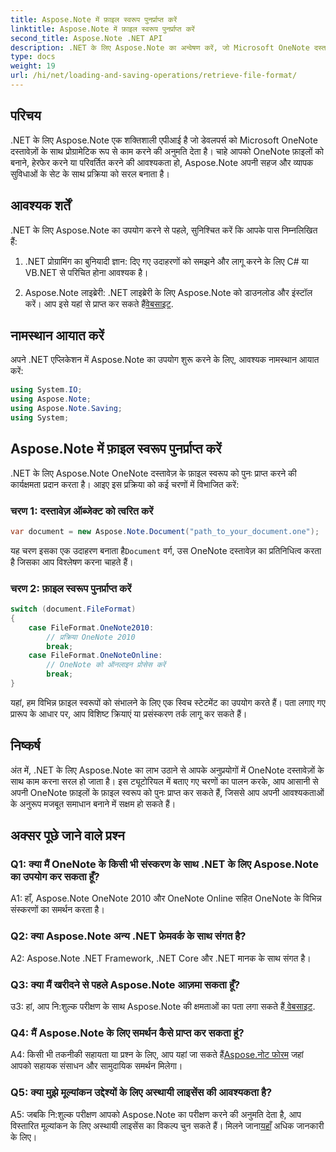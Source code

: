 ```yaml
---
title: Aspose.Note में फ़ाइल स्वरूप पुनर्प्राप्त करें
linktitle: Aspose.Note में फ़ाइल स्वरूप पुनर्प्राप्त करें
second_title: Aspose.Note .NET API
description: .NET के लिए Aspose.Note का अन्वेषण करें, जो Microsoft OneNote दस्तावेज़ों के साथ प्रोग्रामेटिक रूप से काम करने के लिए एक शक्तिशाली API है।
type: docs
weight: 19
url: /hi/net/loading-and-saving-operations/retrieve-file-format/
---
```

## परिचय

.NET के लिए Aspose.Note एक शक्तिशाली एपीआई है जो डेवलपर्स को Microsoft OneNote दस्तावेज़ों के साथ प्रोग्रामेटिक रूप से काम करने की अनुमति देता है। चाहे आपको OneNote फ़ाइलों को बनाने, हेरफेर करने या परिवर्तित करने की आवश्यकता हो, Aspose.Note अपनी सहज और व्यापक सुविधाओं के सेट के साथ प्रक्रिया को सरल बनाता है।

## आवश्यक शर्तें

.NET के लिए Aspose.Note का उपयोग करने से पहले, सुनिश्चित करें कि आपके पास निम्नलिखित हैं:

1. .NET प्रोग्रामिंग का बुनियादी ज्ञान: दिए गए उदाहरणों को समझने और लागू करने के लिए C# या VB.NET से परिचित होना आवश्यक है।
   
2.  Aspose.Note लाइब्रेरी: .NET लाइब्रेरी के लिए Aspose.Note को डाउनलोड और इंस्टॉल करें। आप इसे यहां से प्राप्त कर सकते हैं[वेबसाइट](https://releases.aspose.com/note/net/).

## नामस्थान आयात करें

अपने .NET एप्लिकेशन में Aspose.Note का उपयोग शुरू करने के लिए, आवश्यक नामस्थान आयात करें:

```csharp
using System.IO;
using Aspose.Note;
using Aspose.Note.Saving;
using System;
```

## Aspose.Note में फ़ाइल स्वरूप पुनर्प्राप्त करें

.NET के लिए Aspose.Note OneNote दस्तावेज़ के फ़ाइल स्वरूप को पुनः प्राप्त करने की कार्यक्षमता प्रदान करता है। आइए इस प्रक्रिया को कई चरणों में विभाजित करें:

### चरण 1: दस्तावेज़ ऑब्जेक्ट को त्वरित करें

```csharp
var document = new Aspose.Note.Document("path_to_your_document.one");
```

 यह चरण इसका एक उदाहरण बनाता है`Document` वर्ग, उस OneNote दस्तावेज़ का प्रतिनिधित्व करता है जिसका आप विश्लेषण करना चाहते हैं।

### चरण 2: फ़ाइल स्वरूप पुनर्प्राप्त करें

```csharp
switch (document.FileFormat)
{
    case FileFormat.OneNote2010:
        // प्रक्रिया OneNote 2010
        break;
    case FileFormat.OneNoteOnline:
        // OneNote को ऑनलाइन प्रोसेस करें
        break;
}
```

यहां, हम विभिन्न फ़ाइल स्वरूपों को संभालने के लिए एक स्विच स्टेटमेंट का उपयोग करते हैं। पता लगाए गए प्रारूप के आधार पर, आप विशिष्ट क्रियाएं या प्रसंस्करण तर्क लागू कर सकते हैं।

## निष्कर्ष

अंत में, .NET के लिए Aspose.Note का लाभ उठाने से आपके अनुप्रयोगों में OneNote दस्तावेज़ों के साथ काम करना सरल हो जाता है। इस ट्यूटोरियल में बताए गए चरणों का पालन करके, आप आसानी से अपनी OneNote फ़ाइलों के फ़ाइल स्वरूप को पुनः प्राप्त कर सकते हैं, जिससे आप अपनी आवश्यकताओं के अनुरूप मजबूत समाधान बनाने में सक्षम हो सकते हैं।

## अक्सर पूछे जाने वाले प्रश्न

### Q1: क्या मैं OneNote के किसी भी संस्करण के साथ .NET के लिए Aspose.Note का उपयोग कर सकता हूँ?

A1: हाँ, Aspose.Note OneNote 2010 और OneNote Online सहित OneNote के विभिन्न संस्करणों का समर्थन करता है।

### Q2: क्या Aspose.Note अन्य .NET फ्रेमवर्क के साथ संगत है?

A2: Aspose.Note .NET Framework, .NET Core और .NET मानक के साथ संगत है।

### Q3: क्या मैं खरीदने से पहले Aspose.Note आज़मा सकता हूँ?

उ3: हां, आप नि:शुल्क परीक्षण के साथ Aspose.Note की क्षमताओं का पता लगा सकते हैं[ वेबसाइट](https://releases.aspose.com/).

### Q4: मैं Aspose.Note के लिए समर्थन कैसे प्राप्त कर सकता हूं?

 A4: किसी भी तकनीकी सहायता या प्रश्न के लिए, आप यहां जा सकते हैं[Aspose.नोट फोरम](https://forum.aspose.com/c/note/28) जहां आपको सहायक संसाधन और सामुदायिक समर्थन मिलेगा।

### Q5: क्या मुझे मूल्यांकन उद्देश्यों के लिए अस्थायी लाइसेंस की आवश्यकता है?

 A5: जबकि नि:शुल्क परीक्षण आपको Aspose.Note का परीक्षण करने की अनुमति देता है, आप विस्तारित मूल्यांकन के लिए अस्थायी लाइसेंस का विकल्प चुन सकते हैं। मिलने जाना[यहाँ](https://purchase.aspose.com/temporary-license/) अधिक जानकारी के लिए।